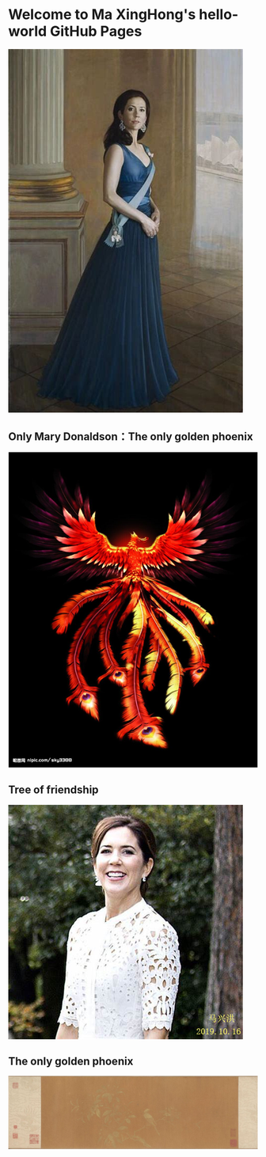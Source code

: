# Welcome to Ma XingHong's hello-world GitHub Pages

![图片名称](https://raw.githubusercontent.com/maxinghong/maxinghong.github.io/master/Mary%20Donaldson2.jpg) 

## Only Mary Donaldson：The only golden phoenix

![图片名称](https://raw.githubusercontent.com/maxinghong/maxinghong.github.io/master/2.jpg) 

## Tree of friendship

![图片名称](https://raw.githubusercontent.com/maxinghong/maxinghong.github.io/master/Mary%20Donaldson3.jpg)

## The only golden phoenix
![图片名称](https://raw.githubusercontent.com/maxinghong/maxinghong.github.io/master/Tree%20of%20friendship.jpg)
